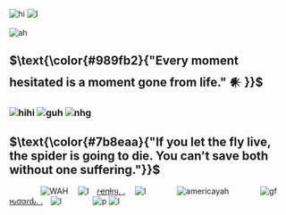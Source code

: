 ![hi](https://files.catbox.moe/xx40ly.png) 
![l](https://creep.crd.co/assets/images/gallery04/6116a79c.png?v=9fb44b0b)                                     ![ah](https://files.catbox.moe/zmcuuw.gif)
## $\text{\color{#989fb2}{"Every moment hesitated is a moment gone from life." 𒀭 }}$
### ![hihi](https://graphic.neocities.org/tumblr_lq2uurJ8pQ1qg9aa7.gif) ![guh](https://i.imgur.com/RTrrlV1.png) ![nhg](https://graphic.neocities.org/Rose_11.gif)
## $\text{\color{#7b8eaa}{"If you let the fly live, the spider is going to die. You can't save both without one suffering."}}$
    ![WAH](https://graphic.neocities.org/tumblr_o0gs5nuYjC1tfhjhgo9_250.gif)   ![l](https://files.catbox.moe/2mam9n.gif) [ɾҽɳƚɾყ. .](https://rentry.co/getscared)  ![l](https://files.catbox.moe/jih8cp.gif)    ![americayah](https://64.media.tumblr.com/7788f867b67baf1e2ea8414d1f7f3436/b232393cdbaf92bf-02/s75x75_c1/b5faaa0a1c657af73101e7edf10f90bfad1a0119.gifv)    ![gf](https://files.catbox.moe/vfgos6.gif) [ԋσαɾԃ. .](https://rentry.co/terrancehoard) ![l](https://files.catbox.moe/hbg10y.gif)    ![p](https://y2k.neocities.org/blinkiez/tumblr_ojfyta8m3J1va2yuso1_r1_250.gif)
![l](https://files.catbox.moe/n3es5w.png) 

